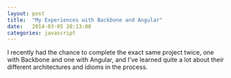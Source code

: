 ```yaml
---
layout: post
title:  "My Experiences with Backbone and Angular"
date:   2014-03-05 20:13:00
categories: javascript
---
```


I recently had the chance to complete the exact same project twice, one with Backbone and one with Angular, and I've learned quite a lot about their different architectures and idioms in the process.